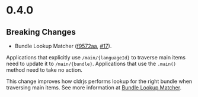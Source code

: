 # 0.4.0

## Breaking Changes

- Bundle Lookup Matcher ([f9572aa][], [#17][]).

Applications that explicitly use `/main/{languageId}` to traverse main items need to update it to `/main/{bundle}`. Applications that use the `.main()` method need to take no action.

This change improves how cldrjs performs lookup for the right bundle when traversing main items. See more information at [Bundle Lookup Matcher][].

[f9572aa]: https://github.com/rxaviers/cldrjs/commit/f9572aa0164a8e4fcb5b7c4ae95957f2ced8e96a
[#17]: https://github.com/rxaviers/cldrjs/issues/17
[Bundle Lookup Matcher]: ./doc/bundle_lookup_matcher.md

